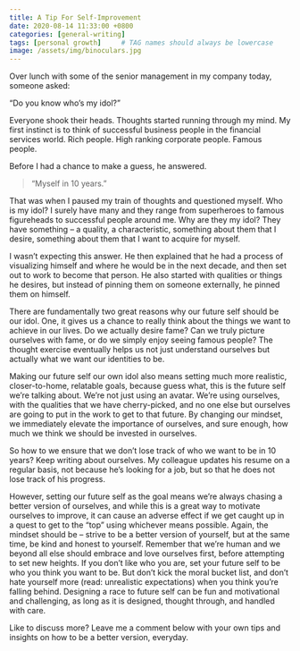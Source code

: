 ```yaml
---
title: A Tip For Self-Improvement
date: 2020-08-14 11:33:00 +0800
categories: [general-writing]
tags: [personal growth]     # TAG names should always be lowercase
image: /assets/img/binoculars.jpg
---
```


Over lunch with some of the senior management in my company today, someone asked:

“Do you know who’s my idol?”

Everyone shook their heads. Thoughts started running through my mind. My first instinct is to think of successful business people in the financial services world. Rich people. High ranking corporate people. Famous people.

Before I had a chance to make a guess, he answered.

> “Myself in 10 years.”

That was when I paused my train of thoughts and questioned myself. Who is my idol? I surely have many and they range from superheroes to famous figureheads to successful people around me. Why are they my idol? They have something – a quality, a characteristic, something about them that I desire, something about them that I want to acquire for myself.

I wasn’t expecting this answer. He then explained that he had a process of visualizing himself and where he would be in the next decade, and then set out to work to become that person. He also started with qualities or things he desires, but instead of pinning them on someone externally, he pinned them on himself.

There are fundamentally two great reasons why our future self should be our idol. One, it gives us a chance to really think about the things we want to achieve in our lives. Do we actually desire fame? Can we truly picture ourselves with fame, or do we simply enjoy seeing famous people? The thought exercise eventually helps us not just understand ourselves but actually what we want our identities to be.

Making our future self our own idol also means setting much more realistic, closer-to-home, relatable goals, because guess what, this is the future self we’re talking about. We’re not just using an avatar. We’re using ourselves, with the qualities that we have cherry-picked, and no one else but ourselves are going to put in the work to get to that future. By changing our mindset, we immediately elevate the importance of ourselves, and sure enough, how much we think we should be invested in ourselves.

So how to we ensure that we don’t lose track of who we want to be in 10 years? Keep writing about ourselves. My colleague updates his resume on a regular basis, not because he’s looking for a job, but so that he does not lose track of his progress.

However, setting our future self as the goal means we’re always chasing a better version of ourselves, and while this is a great way to motivate ourselves to improve, it can cause an adverse effect if we get caught up in a quest to get to the “top” using whichever means possible. Again, the mindset should be – strive to be a better version of yourself, but at the same time, be kind and honest to yourself. Remember that we’re human and we beyond all else should embrace and love ourselves first, before attempting to set new heights. If you don’t like who you are, set your future self to be who you think you want to be. But don’t kick the moral bucket list, and don’t hate yourself more (read: unrealistic expectations) when you think you’re falling behind. Designing a race to future self can be fun and motivational and challenging, as long as it is designed, thought through, and handled with care.

Like to discuss more? Leave me a comment below with your own tips and insights on how to be a better version, everyday.
